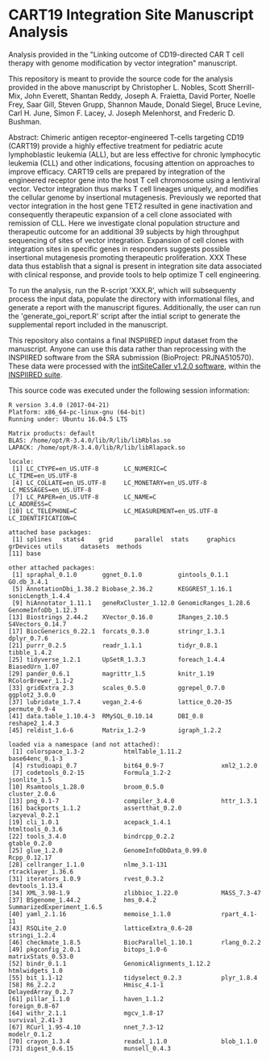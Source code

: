 # CART19 Integration Site Manuscript Analysis

Analysis provided in the "Linking outcome of CD19-directed CAR T cell therapy with genome modification by vector integration" manuscript.

This repository is meant to provide the source code for the analysis provided in the above manuscript by Christopher L. Nobles, Scott Sherrill-Mix, John Everett, Shantan Reddy, Joseph A. Fraietta, David Porter, Noelle Frey, Saar Gill, Steven Grupp, Shannon Maude, Donald Siegel, Bruce Levine, Carl H. June, Simon F. Lacey, J. Joseph Melenhorst, and Frederic D. Bushman.

Abstract:
    Chimeric antigen receptor-engineered T-cells targeting CD19 (CART19) provide a highly effective treatment for pediatric acute lymphoblastic leukemia (ALL), but are less effective for chronic lymphocytic leukemia (CLL) and other indications, focusing attention on approaches to improve efficacy.  CART19 cells are prepared by integration of the engineered receptor gene into the host T cell chromosome using a lentiviral vector.  Vector integration thus marks T cell lineages uniquely, and modifies the cellular genome by insertional mutagenesis.  Previously we reported that vector integration in the host gene TET2 resulted in gene inactivation and consequently therapeutic expansion of a cell clone associated with remission of CLL.  Here we investigate clonal population structure and therapeutic outcome for an additional 39 subjects by high throughput sequencing of sites of vector integration.  Expansion of cell clones with integration sites in specific genes in responders suggests possible insertional mutagenesis promoting therapeutic proliferation. XXX These data thus establish that a signal is present in integration site data associated with clinical response, and provide tools to help optimize T cell engineering.

To run the analysis, run the R-script 'XXX.R', which will subsequenty process the input data, populate the directory with informational files, and generate a report with the manuscript figures. Additionally, the user can run the 'generate_goi_report.R' script after the intial script to generate the supplemental report included in the manuscript.

This repository also contains a final INSPIIRED input dataset from the manuscript. Anyone can use this data rather than reprocessing with the INSPIIRED software from the SRA submission (BioProject: PRJNA510570). These data were processed with the [intSiteCaller v1.2.0 software](https://github.com/BushmanLab/intSiteCaller), within the [INSPIIRED suite](https://github.com/BushmanLab/INSPIIRED).

This source code was executed under the following session information:
```
R version 3.4.0 (2017-04-21)
Platform: x86_64-pc-linux-gnu (64-bit)
Running under: Ubuntu 16.04.5 LTS

Matrix products: default
BLAS: /home/opt/R-3.4.0/lib/R/lib/libRblas.so
LAPACK: /home/opt/R-3.4.0/lib/R/lib/libRlapack.so

locale:
 [1] LC_CTYPE=en_US.UTF-8       LC_NUMERIC=C               LC_TIME=en_US.UTF-8       
 [4] LC_COLLATE=en_US.UTF-8     LC_MONETARY=en_US.UTF-8    LC_MESSAGES=en_US.UTF-8   
 [7] LC_PAPER=en_US.UTF-8       LC_NAME=C                  LC_ADDRESS=C              
[10] LC_TELEPHONE=C             LC_MEASUREMENT=en_US.UTF-8 LC_IDENTIFICATION=C       

attached base packages:
 [1] splines   stats4    grid      parallel  stats     graphics  grDevices utils     datasets  methods  
[11] base     

other attached packages:
 [1] spraphal_0.1.0       ggnet_0.1.0          gintools_0.1.1       GO.db_3.4.1         
 [5] AnnotationDbi_1.38.2 Biobase_2.36.2       KEGGREST_1.16.1      sonicLength_1.4.4   
 [9] hiAnnotator_1.11.1   geneRxCluster_1.12.0 GenomicRanges_1.28.6 GenomeInfoDb_1.12.3 
[13] Biostrings_2.44.2    XVector_0.16.0       IRanges_2.10.5       S4Vectors_0.14.7    
[17] BiocGenerics_0.22.1  forcats_0.3.0        stringr_1.3.1        dplyr_0.7.6         
[21] purrr_0.2.5          readr_1.1.1          tidyr_0.8.1          tibble_1.4.2        
[25] tidyverse_1.2.1      UpSetR_1.3.3         foreach_1.4.4        BiasedUrn_1.07      
[29] pander_0.6.1         magrittr_1.5         knitr_1.19           RColorBrewer_1.1-2  
[33] gridExtra_2.3        scales_0.5.0         ggrepel_0.7.0        ggplot2_3.0.0       
[37] lubridate_1.7.4      vegan_2.4-6          lattice_0.20-35      permute_0.9-4       
[41] data.table_1.10.4-3  RMySQL_0.10.14       DBI_0.8              reshape2_1.4.3      
[45] reldist_1.6-6        Matrix_1.2-9         igraph_1.2.2        

loaded via a namespace (and not attached):
 [1] colorspace_1.3-2           htmlTable_1.11.2           base64enc_0.1-3           
 [4] rstudioapi_0.7             bit64_0.9-7                xml2_1.2.0                
 [7] codetools_0.2-15           Formula_1.2-2              jsonlite_1.5              
[10] Rsamtools_1.28.0           broom_0.5.0                cluster_2.0.6             
[13] png_0.1-7                  compiler_3.4.0             httr_1.3.1                
[16] backports_1.1.2            assertthat_0.2.0           lazyeval_0.2.1            
[19] cli_1.0.1                  acepack_1.4.1              htmltools_0.3.6           
[22] tools_3.4.0                bindrcpp_0.2.2             gtable_0.2.0              
[25] glue_1.2.0                 GenomeInfoDbData_0.99.0    Rcpp_0.12.17              
[28] cellranger_1.1.0           nlme_3.1-131               rtracklayer_1.36.6        
[31] iterators_1.0.9            rvest_0.3.2                devtools_1.13.4           
[34] XML_3.98-1.9               zlibbioc_1.22.0            MASS_7.3-47               
[37] BSgenome_1.44.2            hms_0.4.2                  SummarizedExperiment_1.6.5
[40] yaml_2.1.16                memoise_1.1.0              rpart_4.1-11              
[43] RSQLite_2.0                latticeExtra_0.6-28        stringi_1.2.4             
[46] checkmate_1.8.5            BiocParallel_1.10.1        rlang_0.2.2               
[49] pkgconfig_2.0.1            bitops_1.0-6               matrixStats_0.53.0        
[52] bindr_0.1.1                GenomicAlignments_1.12.2   htmlwidgets_1.0           
[55] bit_1.1-12                 tidyselect_0.2.3           plyr_1.8.4                
[58] R6_2.2.2                   Hmisc_4.1-1                DelayedArray_0.2.7        
[61] pillar_1.1.0               haven_1.1.2                foreign_0.8-67            
[64] withr_2.1.1                mgcv_1.8-17                survival_2.41-3           
[67] RCurl_1.95-4.10            nnet_7.3-12                modelr_0.1.2              
[70] crayon_1.3.4               readxl_1.1.0               blob_1.1.0                
[73] digest_0.6.15              munsell_0.4.3          
```
